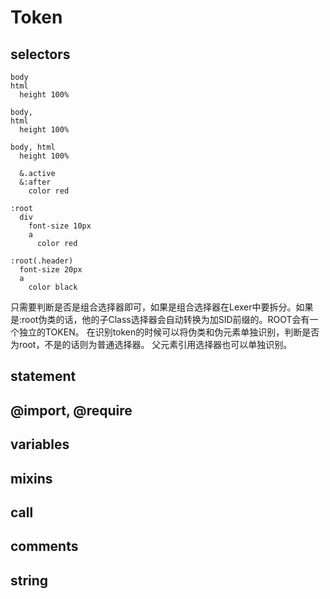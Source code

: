 # Token

## selectors
``` stylus
body
html
  height 100%

body,
html
  height 100%

body, html
  height 100%

  &.active
  &:after
    color red

:root
  div
    font-size 10px
    a
      color red

:root(.header)
  font-size 20px
  a
    color black
```

只需要判断是否是组合选择器即可，如果是组合选择器在Lexer中要拆分。如果是:root伪类的话，他的子Class选择器会自动转换为加SID前缀的。ROOT会有一个独立的TOKEN。
在识别token的时候可以将伪类和伪元素单独识别，判断是否为root，不是的话则为普通选择器。
父元素引用选择器也可以单独识别。
## statement
## @import, @require
## variables
## mixins
## call
## comments
## string

